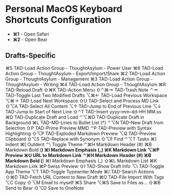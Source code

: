# Personal MacOS Keyboard Shortcuts Configuration
* **⌘1** - Open Safari
* **⌘2** - Open Bear
## Drafts-Specific
⌘5    TAD-Load Action Group - ThoughtAsylum - Power User
⌘6    TAD-Load Action Group - ThoughtAsylum - Export/Import/Share
⌘2    TAD-Load Action Group - ThoughtAsylum - Management
⌘3    TAD-Load Action Group - ThoughtAsylum - Writing
⌘4    TAD-Load Action Group - ThoughtAsylum
⌘R    TAD-Reload Draft
⇧⌘K   TAD-Action Menu
⇧⌃⌘⇥  TAD-Trash Note
⌃⇥    TAD-Toggle Last Two Modified Drafts
⌥⌘←   TAD-Load Previous Workspace
⌥⌘→   TAD-Load Next Workspace
⇧U    TAD-Select and Process MD Link
⇧⌥A   TAD-Select All Content
⌥↑    TAD-Jump to End of Previous Line
⌥↓    TAD-Jump to Start of Next Line
⇧⌃T   TAD-Insert yyyy-mm-dd-HH.MM.ss
⌘D    TAD-Duplicate Draft and Load
⌃⌥⌘D  TAD-Duplicate Draft in Background
⌘L    TAD-MD-Lines to Bullet List (*)
⌃⌥N   TAD-New Draft from Selection
⇧P    TAD-Prime Preview MMD
⌃P    TAD-Preview with Syntax Highlighting
⇧⌥P   TAD-Exploded Markdown Preview
⌥Q    TAD-Preview Clipboard
⇧⌥S   TAD-Replace with Synonym
⇧⌥F   Find
⌃⌥T   Tasks
⌘]    Indent
⌘[    Outdent
⌃\    Toggle Theme
⌃⌘H   Markdown Header (#)
⌘B    Markdown Bold (**)
⌘I    Markdown Emphasis (_)
⌘K    Markdown Link
⌥⌘P   Preview
⌘U    URL to Markdown Link
⌃⌘H   Markdown Header (#)
⌘B    Markdown Bold (**)
⌘I    Markdown Emphasis (_)
⇧⌘L   Markdown List
⌘K    Markdown Link
⌘P    Swiss Preview
⇧I    TAD-Show Draft Info
⌥\    TAD-Toggle App Theme
⌥T    TAD-Toggle Typewriter Mode
⌘/    TAD-Search Actions
⇧⌘D   TAD-Fetch URL Content to New Draft
⌘O    TAD-File Import With Tags
⌥C    Copy
⇧⌥M   Email to myself
⌘S    Share
⌥⌘S   Save to Files as...
⇧⌘B   Send to Bear
⇧⌥O   Save to OneNote